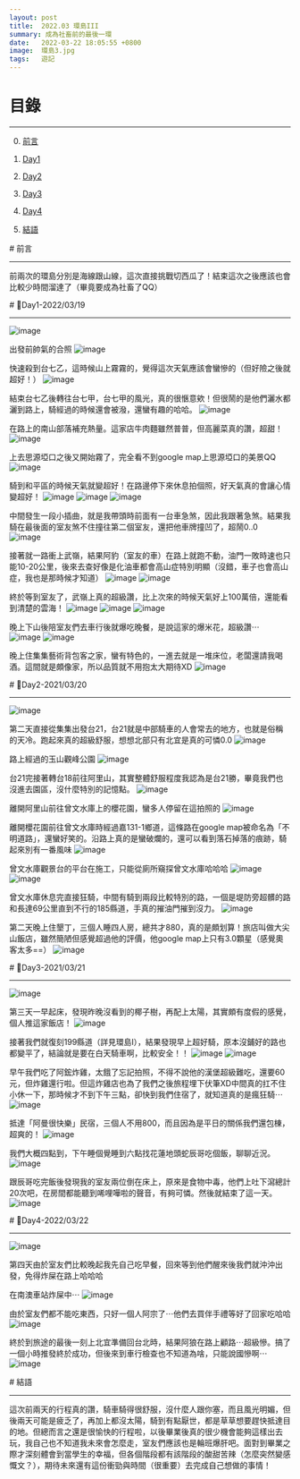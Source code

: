 ```yaml
---
layout: post
title:  2022.03 環島III
summary: 成為社畜前的最後一環
date:   2022-03-22 18:05:55 +0800
image:  環島3.jpg
tags:   遊記
---
```


# 目錄

***

0. [前言](#前言)

1. [Day1](#Day1)

2. [Day2](#Day2)

3. [Day3](#Day3)

4. [Day4](#Day4)

5. [結語](#結語)



<a name="前言"/>
# 前言

***

前兩次的環島分別是海線跟山線，這次直接挑戰切西瓜了！結束這次之後應該也會比較少時間溜達了（畢竟要成為社畜了QQ）


<a name="Day1"/>
# 📍Day1-2022/03/19

***

![image](https://raw.githubusercontent.com/poi0905/blog/master/assets/img/posts/c1.jpg)

出發前帥氣的合照
![image](https://raw.githubusercontent.com/poi0905/blog/master/assets/img/posts/c2.jpg)

快速殺到台七乙，這時候山上霧霧的，覺得這次天氣應該會蠻慘的（但好險之後就超好！）
![image](https://raw.githubusercontent.com/poi0905/blog/master/assets/img/posts/c3.jpg)

結束台七乙後轉往台七甲，台七甲的風光，真的很愜意欸！但很鬧的是他們灑水都灑到路上，騎經過的時候還會被潑，還蠻有趣的哈哈。
![image](https://raw.githubusercontent.com/poi0905/blog/master/assets/img/posts/c4.jpg)

在路上的南山部落補充熱量。這家店牛肉麵雖然普普，但高麗菜真的讚，超甜！
![image](https://raw.githubusercontent.com/poi0905/blog/master/assets/img/posts/c5.jpg)

上去思源埡口之後又開始霧了，完全看不到google map上思源埡口的美景QQ
![image](https://raw.githubusercontent.com/poi0905/blog/master/assets/img/posts/c6.jpg)

騎到和平區的時候天氣就變超好！在路邊停下來休息拍個照，好天氣真的會讓心情變超好！
![image](https://raw.githubusercontent.com/poi0905/blog/master/assets/img/posts/c7.jpg)
![image](https://raw.githubusercontent.com/poi0905/blog/master/assets/img/posts/c8.jpg)
![image](https://raw.githubusercontent.com/poi0905/blog/master/assets/img/posts/c9.jpg)

中間發生一段小插曲，就是我帶頭時前面有一台車急煞，因此我跟著急煞。結果我騎在最後面的室友煞不住撞往第二個室友，還把他車牌撞凹了，超鬧0..0
![image](https://raw.githubusercontent.com/poi0905/blog/master/assets/img/posts/c10.jpg)

接著就一路衝上武嶺，結果阿豹（室友的車）在路上就跑不動，油門一敗時速也只能10-20公里，後來去查好像是化油車都會高山症特別明顯（沒錯，車子也會高山症，我也是那時候才知道）
![image](https://raw.githubusercontent.com/poi0905/blog/master/assets/img/posts/c11.jpg)
![image](https://raw.githubusercontent.com/poi0905/blog/master/assets/img/posts/c12.jpg)

終於等到室友了，武嶺上真的超級讚，比上次來的時候天氣好上100萬倍，還能看到清楚的雲海！
![image](https://raw.githubusercontent.com/poi0905/blog/master/assets/img/posts/c13.jpg)
![image](https://raw.githubusercontent.com/poi0905/blog/master/assets/img/posts/c14.jpg)
![image](https://raw.githubusercontent.com/poi0905/blog/master/assets/img/posts/c15.jpg)

晚上下山後陪室友們去車行後就爆吃晚餐，是說這家的爆米花，超級讚⋯
![image](https://raw.githubusercontent.com/poi0905/blog/master/assets/img/posts/c16.jpg)
![image](https://raw.githubusercontent.com/poi0905/blog/master/assets/img/posts/c17.jpg)

晚上住集集藝術背包客之家，蠻有特色的，一進去就是一堆床位，老闆還請我喝酒。這間就是頗像家，所以品質就不用抱太大期待XD
![image](https://raw.githubusercontent.com/poi0905/blog/master/assets/img/posts/c18.jpg)

<a name="Day2"/>
# 📍Day2-2021/03/20

***

![image](https://raw.githubusercontent.com/poi0905/blog/master/assets/img/posts/cday2.jpg)

第二天直接從集集出發台21，台21就是中部騎車的人會常去的地方，也就是俗稱的天冷。跑起來真的超級舒服，想想北部只有北宜是真的可憐0.0
![image](https://raw.githubusercontent.com/poi0905/blog/master/assets/img/posts/c19.jpg)

路上經過的玉山觀峰公園
![image](https://raw.githubusercontent.com/poi0905/blog/master/assets/img/posts/c20.jpg)

台21完接著轉台18前往阿里山，其實整體舒服程度我認為是台21勝，畢竟我們也沒進去園區，沒什麼特別的記憶點。
![image](https://raw.githubusercontent.com/poi0905/blog/master/assets/img/posts/c21.jpg)

離開阿里山前往曾文水庫上的櫻花園，蠻多人停留在這拍照的
![image](https://raw.githubusercontent.com/poi0905/blog/master/assets/img/posts/c22.jpg)

離開櫻花園前往曾文水庫時經過嘉131-1鄉道，這條路在google map被命名為「不明道路」，還蠻好笑的。沿路上真的是蠻破爛的，還可以看到落石掉落的痕跡，騎起來別有一番風味
![image](https://raw.githubusercontent.com/poi0905/blog/master/assets/img/posts/c23.jpg)

曾文水庫觀景台的平台在施工，只能從廁所窺探曾文水庫哈哈哈
![image](https://raw.githubusercontent.com/poi0905/blog/master/assets/img/posts/c24.jpg)
![image](https://raw.githubusercontent.com/poi0905/blog/master/assets/img/posts/c25.jpg)

曾文水庫休息完直接狂騎，中間有騎到兩段比較特別的路，一個是堤防旁超髒的路和長達69公里直到不行的185縣道，手真的摧油門摧到沒力。
![image](https://raw.githubusercontent.com/poi0905/blog/master/assets/img/posts/c26.jpg)

第二天晚上住墾丁，三個人睡四人房，總共才880，真的是頗划算！旅店叫做大尖山飯店，雖然簡陋但感覺超過他的評價，他google map上只有3.0顆星（感覺奧客太多==）
![image](https://raw.githubusercontent.com/poi0905/blog/master/assets/img/posts/c27.jpg)

<a name="Day3"/>
# 📍Day3-2021/03/21

***

![image](https://raw.githubusercontent.com/poi0905/blog/master/assets/img/posts/cday3.jpg)

第三天一早起床，發現昨晚沒看到的椰子樹，再配上太陽，其實頗有度假的感覺，個人推這家飯店！
![image](https://raw.githubusercontent.com/poi0905/blog/master/assets/img/posts/c37.jpg)

接著我們就復刻199縣道（詳見環島I），結果發現早上超好騎，原本沒鋪好的路也都變平了，結論就是要在白天騎車啊，比較安全！！
![image](https://raw.githubusercontent.com/poi0905/blog/master/assets/img/posts/c36(1).jpg)
![image](https://raw.githubusercontent.com/poi0905/blog/master/assets/img/posts/c36(2).jpg)

早午我們吃了阿鋐炸雞，太餓了忘記拍照，不得不說他的漢堡超級難吃，還要60元，但炸雞還行啦。但這炸雞店也為了我們之後旅程埋下伏筆XD中間真的扛不住小休一下，那時候才不到下午三點，卻快到我們住宿了，就知道真的是瘋狂騎⋯
![image](https://raw.githubusercontent.com/poi0905/blog/master/assets/img/posts/c33.jpg)

抵達「阿曼很快樂」民宿，三個人不用800，而且因為是平日的關係我們還包棟，超爽的！
![image](https://raw.githubusercontent.com/poi0905/blog/master/assets/img/posts/c34.jpg)

我們大概四點到，下午睡個覺睡到六點找花蓮地頭蛇辰哥吃個飯，聊聊近況。
![image](https://raw.githubusercontent.com/poi0905/blog/master/assets/img/posts/c32.jpg)

跟辰哥吃完飯後發現我的室友兩位倒在床上，原來是食物中毒，他們上吐下瀉總計20次吧，在房間都能聽到唏哩嘩啦的聲音，有夠可憐。然後就結束了這一天。
![image](https://raw.githubusercontent.com/poi0905/blog/master/assets/img/posts/c31.jpg)

<a name="Day4"/>
# 📍Day4-2022/03/22

***

![image](https://raw.githubusercontent.com/poi0905/blog/master/assets/img/posts/cday4.jpg)

第四天由於室友們比較晚起我先自己吃早餐，回來等到他們醒來後我們就沖沖出發，免得炸屎在路上哈哈哈

在南澳車站炸屎中⋯
![image](https://raw.githubusercontent.com/poi0905/blog/master/assets/img/posts/c30.jpg)

由於室友們都不能吃東西，只好一個人阿宗了⋯他們去買伴手禮等好了回家吃哈哈
![image](https://raw.githubusercontent.com/poi0905/blog/master/assets/img/posts/c29(1).jpg)

終於到旅途的最後一刻上北宜準備回台北時，結果阿狼在路上顧路⋯超級慘。搞了一個小時推發終於成功，但後來到車行檢查也不知道為啥，只能說國慘啊⋯
![image](https://raw.githubusercontent.com/poi0905/blog/master/assets/img/posts/c29(2).jpg)

<a name="結語"/>
# 結語

***

這次前兩天的行程真的讚，騎車騎得很舒服，沒什麼人跟你塞，而且風光明媚，但後兩天可能是疲乏了，再加上都沒太陽，騎到有點厭世，都是草草想要趕快抵達目的地。但總而言之還是很愉快的行程啦，以後畢業後真的很少機會能夠這樣出去玩，我自己也不知道我未來會怎麼走，室友們應該也是輪班爆肝吧。面對到畢業之際才深刻體會到當學生的幸福，但各個階段都有該階段的酸甜苦辣（怎麼突然變感慨文？），期待未來還有這份衝勁與時間（很重要）去完成自己想做的事情！



          
                        
